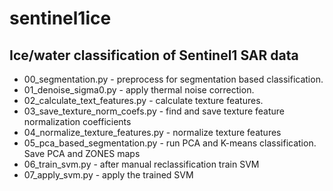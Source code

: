 # sentinel1ice
## Ice/water classification of Sentinel1 SAR data
 * 00_segmentation.py - preprocess for segmentation based classification.
 * 01_denoise_sigma0.py - apply thermal noise correction.
 * 02_calculate_text_features.py - calculate texture features.
 * 03_save_texture_norm_coefs.py - find and save texture feature normalization coefficients
 * 04_normalize_texture_features.py - normalize texture features
 * 05_pca_based_segmentation.py - run PCA and K-means classification. Save PCA and ZONES maps
 * 06_train_svm.py - after manual reclassification train SVM
 * 07_apply_svm.py - apply the trained SVM
